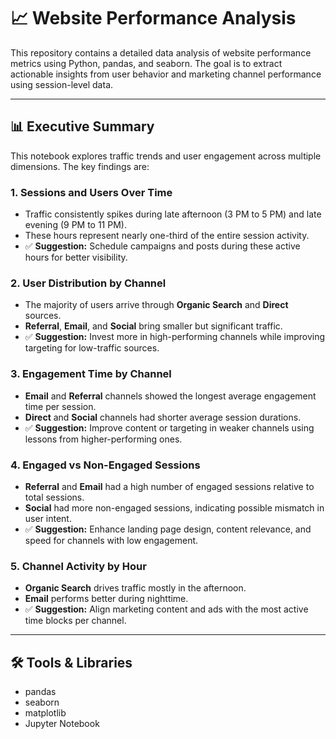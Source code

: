 # 📈 Website Performance Analysis

This repository contains a detailed data analysis of website performance metrics using Python, pandas, and seaborn. The goal is to extract actionable insights from user behavior and marketing channel performance using session-level data.

---

## 📊 Executive Summary

This notebook explores traffic trends and user engagement across multiple dimensions. The key findings are:

### 1. Sessions and Users Over Time
- Traffic consistently spikes during late afternoon (3 PM to 5 PM) and late evening (9 PM to 11 PM).
- These hours represent nearly one-third of the entire session activity.
- ✅ **Suggestion:** Schedule campaigns and posts during these active hours for better visibility.

### 2. User Distribution by Channel
- The majority of users arrive through **Organic Search** and **Direct** sources.
- **Referral**, **Email**, and **Social** bring smaller but significant traffic.
- ✅ **Suggestion:** Invest more in high-performing channels while improving targeting for low-traffic sources.

### 3. Engagement Time by Channel
- **Email** and **Referral** channels showed the longest average engagement time per session.
- **Direct** and **Social** channels had shorter average session durations.
- ✅ **Suggestion:** Improve content or targeting in weaker channels using lessons from higher-performing ones.

### 4. Engaged vs Non-Engaged Sessions
- **Referral** and **Email** had a high number of engaged sessions relative to total sessions.
- **Social** had more non-engaged sessions, indicating possible mismatch in user intent.
- ✅ **Suggestion:** Enhance landing page design, content relevance, and speed for channels with low engagement.

### 5. Channel Activity by Hour
- **Organic Search** drives traffic mostly in the afternoon.
- **Email** performs better during nighttime.
- ✅ **Suggestion:** Align marketing content and ads with the most active time blocks per channel.

---

## 🛠️ Tools & Libraries


- pandas
- seaborn
- matplotlib
- Jupyter Notebook

